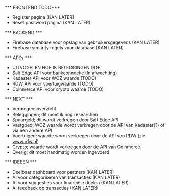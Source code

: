*** FRONTEND TODO***
- Register pagina (KAN LATER)
- Reset password pagina (KAN LATER)

*** BACKEND ***
- Firebase database voor opslag van gebruikersgegevens (KAN LATER)
- Firebase security regels voor database (KAN LATER)

*** API's ***
- UITVOGELEN HOE IK BELEGGINGEN DOE
- Salt Edge API voor bankconnectie (In afwachting)
- Kadaster API voor WOZ waarde (TODO)
- RDW API voor voertuigwaarde (TODO)
- Coinmerce API voor crypto waarde (TODO)

*** NEXT ***
- Vermogensoverzicht
- Beleggingen; dit moet ik nog researchen 
- Spaargeld; dit wordt verkregen door Salt Edge API
- Vastgoed; WOZ waarde wordt verkregen door de API van Kadaster(?) of via een andere API
- Voertuigen; waarde wordt verkregen door de API van RDW (zie www.rdw.nl)
- Crypto; waarde wordt verkregen door de API van Coinmerce
- Overig; dit moet handmatig worden ingevoerd

*** IDEEEN ***
- Deelbaar dashboard voor partners (KAN LATER)
- AI voor categoriseren van transacties (KAN LATER)
- AI voor suggesties voor financiële doelen (KAN LATER)
- AI feedback op transacties (KAN LATER)

